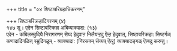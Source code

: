 +++
title = "०४ शिष्टापरिग्रहाधिकरणम्"

+++
सिष्टाबरिक्रहादिगरणम् (४)  
१४७ सू। एदेन सिष्टाबरिक्रहा अबिव्याक्यादा: (१३)  
एदेन - कबिलस्म्रुदियै निरागरणम् सॆय्द हेदुवाऩ निलैयऱ्ऱदु ऎऩ्ऱ हेदुवाल्, सिष्टाबरिक्रहा: सिष्टर्गळ् कणादादिगळिऩ् स्म्रुदिगळुम् - व्याक्यादा: (निरसऩम् सॆय्यप् ऎऩ्ऱु) व्याक्यादङ्गळ् ऎऩ्बदु करुत्तु।


